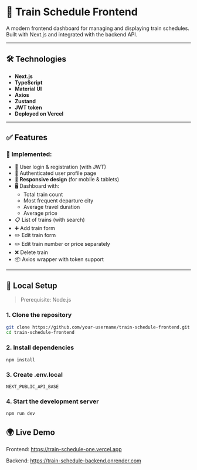 # 🚄 Train Schedule Frontend

A modern frontend dashboard for managing and displaying train schedules. Built with Next.js and integrated with the backend API.

---

## 🛠️ Technologies

- **Next.js**
- **TypeScript**
- **Material UI**
- **Axios**
- **Zustand**
- **JWT token**
- **Deployed on Vercel**

---

## ✅ Features

### 🧩 Implemented:

- 🔐 User login & registration (with JWT)
- 👤 Authenticated user profile page
- 📱 **Responsive design** (for mobile & tablets)
- 🖥️ Dashboard with:
  - Total train count
  - Most frequent departure city
  - Average travel duration
  - Average price
- 📋 List of trains (with search)
- ➕ Add train form
- ✏️ Edit train form
- ✏️ Edit train number or price separately
- ❌ Delete train
- 📦 Axios wrapper with token support

---

## 🚀 Local Setup

> Prerequisite: Node.js

### 1. Clone the repository

```bash
git clone https://github.com/your-username/train-schedule-frontend.git
cd train-schedule-frontend
```

### 2. Install dependencies

```
npm install
```

### 3. Create .env.local

```
NEXT_PUBLIC_API_BASE
```

### 4. Start the development server

```
npm run dev
```

## 🌍 Live Demo

Frontend: https://train-schedule-one.vercel.app

Backend: https://train-schedule-backend.onrender.com

